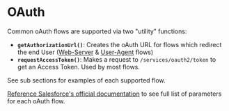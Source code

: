 # OAuth

Common oAuth flows are supported via two "utility" functions:

* **`getAuthorizationUrl()`**: Creates the oAuth URL for flows which redirect the end User \([Web-Server](web-server-flow.md) & [User-Agent](user-agent-flow.md) flows\)
* **`requestAccessToken()`**: Makes a request to `/services/oauth2/token` to get an Access Token.  Used by most flows.

See sub sections for examples of each supported flow.

[Reference Salesforce's official documentation](https://help.salesforce.com/articleView?id=remoteaccess_oauth_flows.htm&type=5) to see full list of parameters for each oAuth flow.

